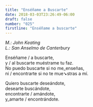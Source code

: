 ```yaml
---
title: "Enséñame a Buscarte"
date: 2018-03-03T23:26:49-06:00
draft: false
number: "025"
firstline: "Enséñame a buscarte"
---
```


_M.: John Keating_  
_L.: San Anselmo de Canterbury_

Enséñame / a buscarte,  
y / al buscarte muéstrame tu faz.  
No puedo buscarte si no me_enseñas,  
ni / encontrarte si no te mue➘stras a mí.

Quiero buscarte deseándote,  
desearte buscándote,  
encontrarte / amándote,  
y_amarte / encontrándote.